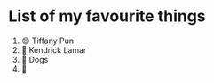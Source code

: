 # List of my favourite things
1. :blush: Tiffany Pun
1. :musical_note: Kendrick Lamar
1. :dog: Dogs
1. :bikini: 
